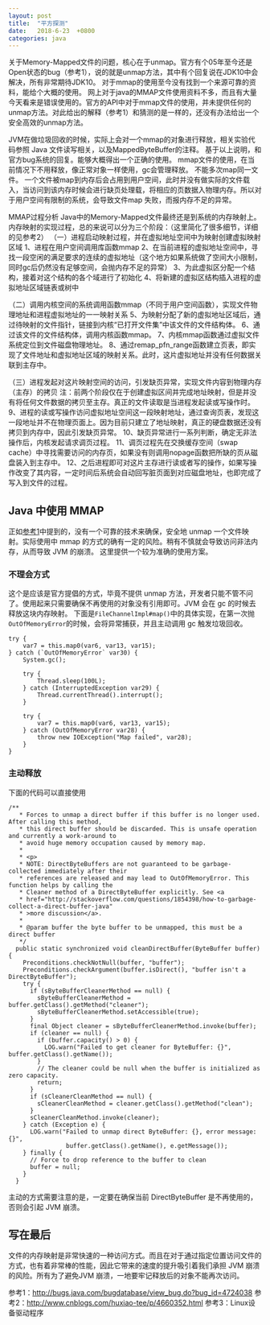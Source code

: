 ```yaml
---
layout: post
title:  "平方探测"
date:   2018-6-23  +0800
categories: java
---
```



关于Memory-Mapped文件的问题，核心在于unmap。官方有个05年至今还是Open状态的bug（参考1），说的就是unmap方法，其中有个回复说在JDK10中会解决，所有非常期待JDK10。
对于mmap的使用至今没有找到一个来源可靠的资料，能给个大概的使用。
网上对于java的MMAP文件使用资料不多，而且有大量今天看来是错误使用的。官方的API中对于mmap文件的使用，并未提供任何的unmap方法。对此给出的解释（参考1）和猜测的是一样的，还没有办法给出一个安全高效的unmap方法。

JVM在做垃圾回收的时候，实际上会对一个mmap的对象进行释放，相关实验代码参照 Java 文件读写相关，以及MappedByteBuffer的注释。
基于以上说明，和官方bug系统的回复。能够大概得出一个正确的使用。
mmap文件的使用，在当前情况下不用释放，像正常对象一样使用，gc会管理释放。
不能多次map同一文件。
 一个文件被map到内存后会占用到用户空间，此时并没有做实际的文件载入，当访问到该内存时候会进行缺页处理载，将相应的页数据入物理内存。所以对于用户空间有限制的系统，会导致文件map 失败，而报内存不足的异常。

MMAP过程分析
Java中的Memory-Mapped文件最终还是到系统的内存映射上。
内存映射的实现过程，总的来说可以分为三个阶段：（这里简化了很多细节，详细的见参考2）
（一）进程启动映射过程，并在虚拟地址空间中为映射创建虚拟映射区域
1、进程在用户空间调用库函数mmap
2、在当前进程的虚拟地址空间中，寻找一段空闲的满足要求的连续的虚拟地址（这个地方如果系统做了空间大小限制，同时gc后仍然没有足够空间，会抛内存不足的异常）
3、为此虚拟区分配一个结构，接着对这个结构的各个域进行了初始化
4、将新建的虚拟区结构插入进程的虚拟地址区域链表或树中

（二）调用内核空间的系统调用函数mmap（不同于用户空间函数），实现文件物理地址和进程虚拟地址的一一映射关系
5、为映射分配了新的虚拟地址区域后，通过待映射的文件指针，链接到内核“已打开文件集”中该文件的文件结构体。
6、通过该文件的文件结构体，调用内核函数mmap。
7、内核mmap函数通过虚拟文件系统定位到文件磁盘物理地址。
8、通过remap_pfn_range函数建立页表，即实现了文件地址和虚拟地址区域的映射关系。此时，这片虚拟地址并没有任何数据关联到主存中。

（三）进程发起对这片映射空间的访问，引发缺页异常，实现文件内容到物理内存（主存）的拷贝
注：前两个阶段仅在于创建虚拟区间并完成地址映射，但是并没有将任何文件数据的拷贝至主存。真正的文件读取是当进程发起读或写操作时。
9、进程的读或写操作访问虚拟地址空间这一段映射地址，通过查询页表，发现这一段地址并不在物理页面上。因为目前只建立了地址映射，真正的硬盘数据还没有拷贝到内存中，因此引发缺页异常。
10、缺页异常进行一系列判断，确定无非法操作后，内核发起请求调页过程。
11、调页过程先在交换缓存空间（swap cache）中寻找需要访问的内存页，如果没有则调用nopage函数把所缺的页从磁盘装入到主存中。
12、之后进程即可对这片主存进行读或者写的操作，如果写操作改变了其内容，一定时间后系统会自动回写脏页面到对应磁盘地址，也即完成了写入到文件的过程。

## Java 中使用 MMAP
正如[参考1](http://bugs.java.com/bugdatabase/view_bug.do?bug_id=4724038)中提到的，没有一个可靠的技术来确保，安全地 unmap 一个文件映射。实际使用中 mmap 的方式的确有一定的风险。稍有不慎就会导致访问非法内存，从而导致 JVM 的崩溃。
这里提供一个较为准确的使用方案。
### 不理会方式
这个是应该是官方提倡的方式，毕竟不提供 unmap 方法，开发者只能不管不问了。使用起来只需要确保不再使用的对象没有引用即可。JVM 会在 gc 的时候去释放这块内存映射。
下面是`FileChannelImpl#map()`中的具体实现，在第一次抛`OutOfMemoryError`的时候，会将异常捕获，并且主动调用 gc 触发垃圾回收。
```
try {
    var7 = this.map0(var6, var13, var15);
} catch (`OutOfMemoryError` var30) {
    System.gc();

    try {
        Thread.sleep(100L);
    } catch (InterruptedException var29) {
        Thread.currentThread().interrupt();
    }

    try {
        var7 = this.map0(var6, var13, var15);
    } catch (OutOfMemoryError var28) {
        throw new IOException("Map failed", var28);
    }
}

```

### 主动释放
下面的代码可以直接使用

```
/**
   * Forces to unmap a direct buffer if this buffer is no longer used. After calling this method,
   * this direct buffer should be discarded. This is unsafe operation and currently a work-around to
   * avoid huge memory occupation caused by memory map.
   *
   * <p>
   * NOTE: DirectByteBuffers are not guaranteed to be garbage-collected immediately after their
   * references are released and may lead to OutOfMemoryError. This function helps by calling the
   * Cleaner method of a DirectByteBuffer explicitly. See <a
   * href="http://stackoverflow.com/questions/1854398/how-to-garbage-collect-a-direct-buffer-java"
   * >more discussion</a>.
   *
   * @param buffer the byte buffer to be unmapped, this must be a direct buffer
   */
  public static synchronized void cleanDirectBuffer(ByteBuffer buffer) {
    Preconditions.checkNotNull(buffer, "buffer");
    Preconditions.checkArgument(buffer.isDirect(), "buffer isn't a DirectByteBuffer");
    try {
      if (sByteBufferCleanerMethod == null) {
        sByteBufferCleanerMethod = buffer.getClass().getMethod("cleaner");
        sByteBufferCleanerMethod.setAccessible(true);
      }
      final Object cleaner = sByteBufferCleanerMethod.invoke(buffer);
      if (cleaner == null) {
        if (buffer.capacity() > 0) {
          LOG.warn("Failed to get cleaner for ByteBuffer: {}", buffer.getClass().getName());
        }
        // The cleaner could be null when the buffer is initialized as zero capacity.
        return;
      }
      if (sCleanerCleanMethod == null) {
        sCleanerCleanMethod = cleaner.getClass().getMethod("clean");
      }
      sCleanerCleanMethod.invoke(cleaner);
    } catch (Exception e) {
      LOG.warn("Failed to unmap direct ByteBuffer: {}, error message: {}",
                buffer.getClass().getName(), e.getMessage());
    } finally {
      // Force to drop reference to the buffer to clean
      buffer = null;
    }
  }
```

主动的方式需要注意的是，一定要在确保当前 DirectByteBuffer 是不再使用的，否则会引起 JVM 崩溃。
## 写在最后
文件的内存映射是非常快速的一种访问方式。而且在对于通过指定位置访问文件的方式，也有着非常棒的性能，因此它带来的速度的提升吸引着我们承担 JVM 崩溃的风险。所有为了避免JVM 崩溃，一地要牢记释放后的对象不能再次访问。


参考1：http://bugs.java.com/bugdatabase/view_bug.do?bug_id=4724038
参考2：http://www.cnblogs.com/huxiao-tee/p/4660352.html
参考3：Linux设备驱动程序